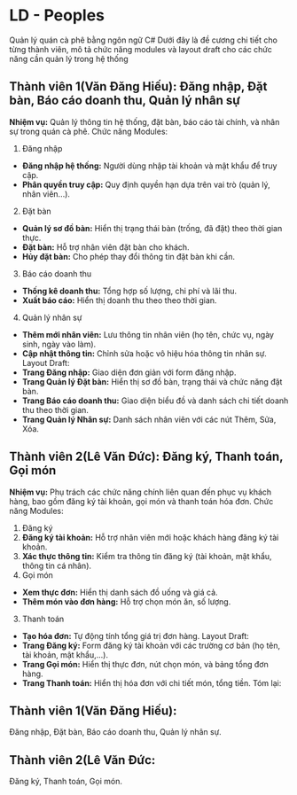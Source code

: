 # LD - Peoples
Quản lý quán cà phê  bằng ngôn ngữ C# Dưới đây là đề cương chi tiết cho từng thành viên, mô tả chức năng modules và layout draft cho các chức năng cần quản lý trong hệ thống
## Thành viên 1(Văn Đăng Hiếu): Đăng nhập, Đặt bàn, Báo cáo doanh thu, Quản lý nhân sự

**Nhiệm vụ:** Quản lý thông tin hệ thống, đặt bàn, báo cáo tài chính, và nhân sự trong quán cà phê.
Chức năng Modules:
1. Đăng nhập
- **Đăng nhập hệ thống:** Người dùng nhập tài khoản và mật khẩu để truy cập.
- **Phân quyền truy cập:** Quy định quyền hạn dựa trên vai trò (quản lý, nhân viên...).
2. Đặt bàn
- **Quản lý sơ đồ bàn:** Hiển thị trạng thái bàn (trống, đã đặt) theo thời gian thực.
- **Đặt bàn:** Hỗ trợ nhân viên đặt bàn cho khách.
- **Hủy đặt bàn:** Cho phép thay đổi thông tin đặt bàn khi cần.
3. Báo cáo doanh thu
- **Thống kê doanh thu:** Tổng hợp số lượng, chi phí và lãi thu.
- **Xuất báo cáo:** Hiển thị doanh thu theo theo thời gian.
4. Quản lý nhân sự
- **Thêm mới nhân viên:** Lưu thông tin nhân viên (họ tên, chức vụ, ngày sinh, ngày vào làm).
- **Cập nhật thông tin:** Chỉnh sửa hoặc vô hiệu hóa thông tin nhân sự.
Layout Draft:
- **Trang Đăng nhập:** Giao diện đơn giản với form đăng nhập.
- **Trang Quản lý Đặt bàn:** Hiển thị sơ đồ bàn, trạng thái và chức năng đặt bàn.
- **Trang Báo cáo doanh thu:** Giao diện biểu đồ và danh sách chi tiết doanh thu theo thời gian.
- **Trang Quản lý Nhân sự:** Danh sách nhân viên với các nút Thêm, Sửa, Xóa.
## Thành viên 2(Lê Văn Đức): Đăng ký, Thanh toán, Gọi món
**Nhiệm vụ:** Phụ trách các chức năng chính liên quan đến phục vụ khách hàng, bao gồm đăng ký tài khoản, gọi món và thanh toán hóa đơn.
Chức năng Modules:
1. Đăng ký
  1. **Đăng ký tài khoản:** Hỗ trợ nhân viên mới hoặc khách hàng đăng ký tài khoản.
  2. **Xác thực thông tin:** Kiểm tra thông tin đăng ký (tài khoản, mật khẩu, thông tin cá nhân).
2. Gọi món
- **Xem thực đơn:** Hiển thị danh sách đồ uống và giá cả.
- **Thêm món vào đơn hàng:** Hỗ trợ chọn món ăn, số lượng.
3. Thanh toán
- **Tạo hóa đơn:** Tự động tính tổng giá trị đơn hàng.
Layout Draft:
- **Trang Đăng ký:** Form đăng ký tài khoản với các trường cơ bản (họ tên, tài khoản, mật khẩu,...).
- **Trang Gọi món:** Hiển thị thực đơn, nút chọn món, và bảng tổng đơn hàng.
- **Trang Thanh toán:** Hiển thị hóa đơn với chi tiết món, tổng tiền.
Tóm lại:
## Thành viên 1(Văn Đăng Hiếu):
Đăng nhập,
Đặt bàn,
Báo cáo doanh thu,
Quản lý nhân sự.

## Thành viên 2(Lê Văn Đức:
Đăng ký,
Thanh toán,
Gọi món.
